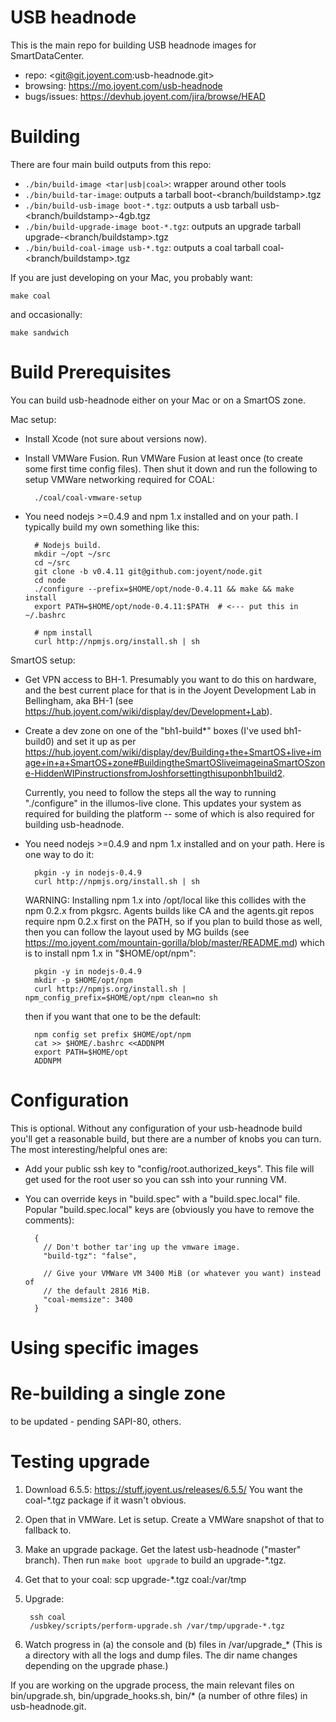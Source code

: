 # USB headnode

This is the main repo for building USB headnode images for SmartDataCenter.

- repo: <git@git.joyent.com:usb-headnode.git>
- browsing: <https://mo.joyent.com/usb-headnode>
- bugs/issues: <https://devhub.joyent.com/jira/browse/HEAD>



# Building

There are four main build outputs from this repo:

- `./bin/build-image <tar|usb|coal>`: wrapper around other tools
- `./bin/build-tar-image`: outputs a tarball boot-<branch/buildstamp>.tgz
- `./bin/build-usb-image boot-*.tgz`: outputs a usb tarball
  usb-<branch/buildstamp>-4gb.tgz
- `./bin/build-upgrade-image boot-*.tgz`: outputs an upgrade tarball
  upgrade-<branch/buildstamp>.tgz
- `./bin/build-coal-image usb-*.tgz`: outputs a coal tarball
  coal-<branch/buildstamp>.tgz

If you are just developing on your Mac, you probably want:

    make coal

and occasionally:

    make sandwich


# Build Prerequisites

You can build usb-headnode either on your Mac or on a SmartOS zone.

Mac setup:

- Install Xcode (not sure about versions now).

- Install VMWare Fusion. Run VMWare Fusion at least once (to create some
  first time config files). Then shut it down and run the following to setup
  VMWare networking required for COAL:

        ./coal/coal-vmware-setup

- You need nodejs >=0.4.9 and npm 1.x installed and on your path. I typically
  build my own something like this:

        # Nodejs build.
        mkdir ~/opt ~/src
        cd ~/src
        git clone -b v0.4.11 git@github.com:joyent/node.git
        cd node
        ./configure --prefix=$HOME/opt/node-0.4.11 && make && make install
        export PATH=$HOME/opt/node-0.4.11:$PATH  # <--- put this in ~/.bashrc

        # npm install
        curl http://npmjs.org/install.sh | sh

SmartOS setup:

- Get VPN access to BH-1. Presumably you want to do this on hardware, and the
  best current place for that is in the Joyent Development Lab in Bellingham,
  aka BH-1 (see <https://hub.joyent.com/wiki/display/dev/Development+Lab>).

- Create a dev zone on one of the "bh1-build*" boxes (I've used bh1-build0)
  and set it up as per
  <https://hub.joyent.com/wiki/display/dev/Building+the+SmartOS+live+image+in+a+SmartOS+zone#BuildingtheSmartOSliveimageinaSmartOSzone-HiddenWIPinstructionsfromJoshforsettingthisuponbh1build2>.

  Currently, you need to follow the steps all the way to running "./configure"
  in the illumos-live clone. This updates your system as required for
  building the platform -- some of which is also required for building
  usb-headnode.

- You need nodejs >=0.4.9 and npm 1.x installed and on your path. Here is one
  way to do it:

        pkgin -y in nodejs-0.4.9
        curl http://npmjs.org/install.sh | sh

  WARNING: Installing npm 1.x into /opt/local like this collides with the
  npm 0.2.x from pkgsrc. Agents builds like CA and the agents.git repos
  require npm 0.2.x first on the PATH, so if you plan to build those
  as well, then you can follow the layout used by MG builds
  (see <https://mo.joyent.com/mountain-gorilla/blob/master/README.md>)
  which is to install npm 1.x in "$HOME/opt/npm":

        pkgin -y in nodejs-0.4.9
        mkdir -p $HOME/opt/npm
        curl http://npmjs.org/install.sh | npm_config_prefix=$HOME/opt/npm clean=no sh

  then if you want that one to be the default:

        npm config set prefix $HOME/opt/npm
        cat >> $HOME/.bashrc <<ADDNPM
        export PATH=$HOME/opt
        ADDNPM



# Configuration

This is optional. Without any configuration of your usb-headnode build you'll
get a reasonable build, but there are a number of knobs you can turn. The
most interesting/helpful ones are:

- Add your public ssh key to "config/root.authorized_keys".
  This file will get used for the root user so you can ssh into your running
  VM.

- You can override keys in "build.spec" with a "build.spec.local" file.
  Popular "build.spec.local" keys are (obviously you have to remove
  the comments):

        {
          // Don't bother tar'ing up the vmware image.
          "build-tgz": "false",

          // Give your VMWare VM 3400 MiB (or whatever you want) instead of
          // the default 2816 MiB.
          "coal-memsize": 3400
        }


# Using specific images

# Re-building a single zone

to be updated - pending SAPI-80, others.

# Testing upgrade

1. Download 6.5.5: <https://stuff.joyent.us/releases/6.5.5/>
   You want the coal-*.tgz package if it wasn't obvious.

2. Open that in VMWare. Let is setup. Create a VMWare snapshot of that
   to fallback to.

3. Make an upgrade package.  Get the latest usb-headnode ("master"
   branch). Then run `make boot upgrade` to build an upgrade-*.tgz.

4. Get that to your coal:   scp upgrade-*.tgz coal:/var/tmp

5. Upgrade:

        ssh coal
        /usbkey/scripts/perform-upgrade.sh /var/tmp/upgrade-*.tgz

6. Watch progress in (a) the console and (b) files in /var/upgrade_*
   (This is a directory with all the logs and dump files. The dir name
   changes depending on the upgrade phase.)

If you are working on the upgrade process, the main relevant files on
bin/upgrade.sh, bin/upgrade_hooks.sh, bin/\* (a number of othre files)
in usb-headnode.git.
